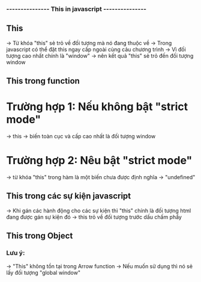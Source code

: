 ### --------------- This in javascript ---------------

## This

-> Từ khóa "this" sẻ trỏ về đối tượng mà nó đang thuộc về
-> Trong javascript có thể đặt this ngay cấp ngoài cùng cảu chương trình
-> Vì đối tượng cao nhất chính là "window" -> nên kết quả "this" sẻ trỏ đến đối tượng window

## This trong function

# Trường hợp 1: Nếu không bật "strict mode"

-> this -> biến toàn cục và cấp cao nhất là đối tượng window

# Trường hợp 2: Nêu bật "strict mode"

-> từ khóa "this" trong hàm là một biến chưa được định nghĩa -> "undefined"

## This trong các sự kiện javascript

-> Khi gán các hành động cho các sự kiện thì "this" chính là đối tượng html đang được gán sự kiện đó
-> this trỏ về đối tượng trước dấu chấm phẩy

## This trong Object

### Lưu ý:

-> "This" không tồn tại trong Arrow function
-> Nếu muốn sử dụng thì nó sẻ lấy đối tượng "global window"
